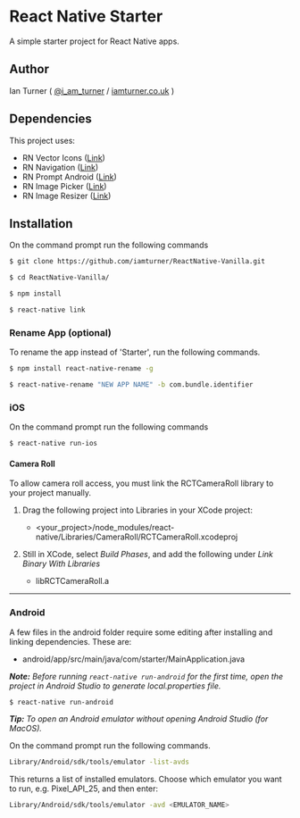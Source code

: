 # React Native Starter

A simple starter project for React Native apps.

## Author

Ian Turner ( [@i_am_turner](http://twitter.com/i_am_turner) / [iamturner.co.uk](http://iamturner.co.uk) )

## Dependencies

This project uses:

* RN Vector Icons ([Link](https://github.com/oblador/react-native-vector-icons))
* RN Navigation ([Link](https://github.com/wix/react-native-navigation))
* RN Prompt Android ([Link](https://github.com/shimohq/react-native-prompt-android))
* RN Image Picker ([Link](https://github.com/react-community/react-native-image-picker))
* RN Image Resizer ([Link](https://github.com/bamlab/react-native-image-resizer))

## Installation

On the command prompt run the following commands

```sh
$ git clone https://github.com/iamturner/ReactNative-Vanilla.git

$ cd ReactNative-Vanilla/

$ npm install
```

```sh
$ react-native link
```

### Rename App (optional)

To rename the app instead of 'Starter',  run the following commands.

```sh
$ npm install react-native-rename -g

$ react-native-rename "NEW APP NAME" -b com.bundle.identifier
```

### iOS

On the command prompt run the following commands

```sh
$ react-native run-ios
```

#### Camera Roll

To allow camera roll access, you must link the RCTCameraRoll library to your project manually.

1. Drag the following project into Libraries in your XCode project:

	* <your_project>/node_modules/react-native/Libraries/CameraRoll/RCTCameraRoll.xcodeproj

2. Still in XCode, select *Build Phases*, and add the following under *Link Binary With Libraries*

	* libRCTCameraRoll.a

---

### Android

A few files in the android folder require some editing after installing and linking dependencies. These are:

* android/app/src/main/java/com/starter/MainApplication.java

**_Note:_** *Before running ` react-native run-android ` for the first time, open the project in Android Studio to generate local.properties file.*

```sh
$ react-native run-android
```
**_Tip:_** *To open an Android emulator without opening Android Studio (for MacOS).*

On the command prompt run the following commands.

```sh
Library/Android/sdk/tools/emulator -list-avds
```
This returns a list of installed emulators. Choose which emulator you want to run, e.g. Pixel_API_25, and then enter:

```sh
Library/Android/sdk/tools/emulator -avd <EMULATOR_NAME>
```